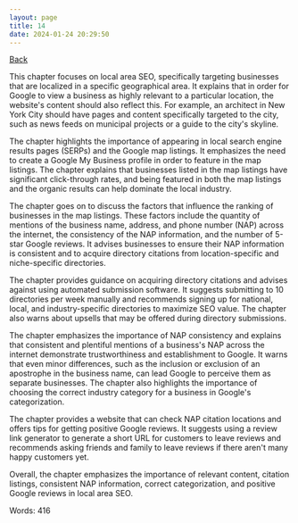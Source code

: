 ```yaml
---
layout: page
title: 14
date: 2024-01-24 20:29:50
---
```


[Back](./)


This chapter focuses on local area SEO, specifically targeting businesses that are localized in a specific geographical area. It explains that in order for Google to view a business as highly relevant to a particular location, the website's content should also reflect this. For example, an architect in New York City should have pages and content specifically targeted to the city, such as news feeds on municipal projects or a guide to the city's skyline.

The chapter highlights the importance of appearing in local search engine results pages (SERPs) and the Google map listings. It emphasizes the need to create a Google My Business profile in order to feature in the map listings. The chapter explains that businesses listed in the map listings have significant click-through rates, and being featured in both the map listings and the organic results can help dominate the local industry.

The chapter goes on to discuss the factors that influence the ranking of businesses in the map listings. These factors include the quantity of mentions of the business name, address, and phone number (NAP) across the internet, the consistency of the NAP information, and the number of 5-star Google reviews. It advises businesses to ensure their NAP information is consistent and to acquire directory citations from location-specific and niche-specific directories.

The chapter provides guidance on acquiring directory citations and advises against using automated submission software. It suggests submitting to 10 directories per week manually and recommends signing up for national, local, and industry-specific directories to maximize SEO value. The chapter also warns about upsells that may be offered during directory submissions.

The chapter emphasizes the importance of NAP consistency and explains that consistent and plentiful mentions of a business's NAP across the internet demonstrate trustworthiness and establishment to Google. It warns that even minor differences, such as the inclusion or exclusion of an apostrophe in the business name, can lead Google to perceive them as separate businesses. The chapter also highlights the importance of choosing the correct industry category for a business in Google's categorization.

The chapter provides a website that can check NAP citation locations and offers tips for getting positive Google reviews. It suggests using a review link generator to generate a short URL for customers to leave reviews and recommends asking friends and family to leave reviews if there aren't many happy customers yet.

Overall, the chapter emphasizes the importance of relevant content, citation listings, consistent NAP information, correct categorization, and positive Google reviews in local area SEO.

Words: 416